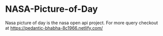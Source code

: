 # NASA-Picture-of-Day
Nasa picture of day is the nasa open api project.
For more query checkout at https://pedantic-bhabha-8c1966.netlify.com/
